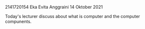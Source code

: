 2141720154
Eka Evita Anggraini
14 Oktober 2021

Today's lecturer discuss about what is computer and the computer compunents.